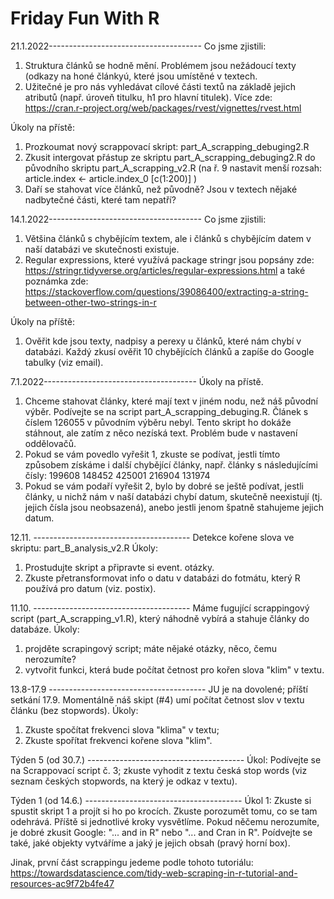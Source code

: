 # Friday Fun With R
21.1.2022--------------------------------------
Co jsme zjistili: 
1. Struktura článků se hodně mění. Problémem jsou nežádoucí texty (odkazy na honé článkyú, které jsou umístěné v textech.
2. Užitečné je pro nás vyhledávat cílové části textů na základě jejich atributů (např. úroveň titulku, h1 pro hlavní titulek). Více zde: https://cran.r-project.org/web/packages/rvest/vignettes/rvest.html

Úkoly na přístě: 
1. Prozkoumat nový scrappovací skript: part_A_scrapping_debuging2.R
2. Zkusit intergovat přástup ze skriptu part_A_scrapping_debuging2.R do původního skriptu part_A_scrapping_v2.R (na ř. 9 nastavit menší rozsah: article.index <- article.index_0 [c(1:200)] )
3. Daří se stahovat více článků, než původně? Jsou v textech nějaké nadbytečné části, které tam nepatří?


14.1.2022--------------------------------------
Co jsme zjistili:
1. Většina článků s chybějícím textem, ale i článků s chybějícím datem v naší databázi ve skutečnosti existuje.
2. Regular expressions, které využívá package stringr jsou popsány zde: https://stringr.tidyverse.org/articles/regular-expressions.html a také poznámka zde: https://stackoverflow.com/questions/39086400/extracting-a-string-between-other-two-strings-in-r

Úkoly na příště: 
1. Ověřit kde jsou texty, nadpisy a perexy u článků, které nám chybí v databázi. Každý zkusí ověřit 10 chybějících článků  a zapíše do Google tabulky (viz email).

7.1.2022--------------------------------------
Úkoly na přístě.
1. Chceme stahovat články, které mají text v jiném nodu, než náš původní výběr. Podívejte se na script part_A_scrapping_debuging.R. Článek s číslem 126055 v původním výběru nebyl. Tento skript ho dokáže stáhnout, ale zatím z něco nezíská text. Problém bude v nastavení oddělovačů.
2. Pokud se vám povedlo vyřešit 1, zkuste se podívat, jestli tímto způsobem získáme i další chybějící články, např. články s následujícími čísly: 
199608
148452
425001
216904
131974   
3. Pokud se vám podaří vyřešit 2, bylo by dobré se ještě podívat, jestli články, u nichž nám v naší databázi chybí datum, skutečně neexistují (tj. jejich čísla jsou neobsazená), anebo jestli jenom špatně stahujeme jejich datum.

12.11. --------------------------------------- 
Detekce kořene slova ve skriptu: part_B_analysis_v2.R
Úkoly: 
1. Prostudujte skript a připravte si event. otázky.
2. Zkuste přetransformovat info o datu v databázi do fotmátu, který R používá pro datum (viz. postix).

11.10. --------------------------------------- 
Máme fugující scrappingový script (part_A_scrapping_v1.R), který náhodně vybírá a stahuje články do databáze.
Úkoly: 
1. projděte scrapingový script; máte nějaké otázky, něco, čemu nerozumíte?
2. vytvořit funkci, která bude počítat četnost pro kořen slova "klim" v textu.

13.8-17.9 --------------------------------------- 
JU je na dovolené; příští setkání 17.9.
Momentálně náš skipt (#4) umí počítat četnost slov v textu článku (bez stopwords).
Úkoly:
1. Zkuste spočítat frekvenci slova "klima" v textu;
2. Zkuste spořítat frekvenci kořene slova "klim".

Týden 5 (od 30.7.) ---------------------------------------
Úkol: Podívejte se na Scrappovací script č. 3; zkuste vyhodit z textu česká stop words (viz seznam českých stopwords, na který je odkaz v textu).


Týden 1 (od 14.6.) ---------------------------------------
Úkol 1: Zkuste si spustit skript 1 a projít si ho po krocích. Zkuste porozumět tomu, co se tam odehrává. Příště si jednotlivé kroky vysvětlíme. Pokud něčemu nerozumíte, je dobré zkusit Google: "... and in R" nebo "... and Cran in R". Poídvejte se také, jaké objekty vytváříme a jaký je jejich obsah (pravý horní box).

Jinak, první část scrappingu jedeme podle tohoto tutoriálu: https://towardsdatascience.com/tidy-web-scraping-in-r-tutorial-and-resources-ac9f72b4fe47
